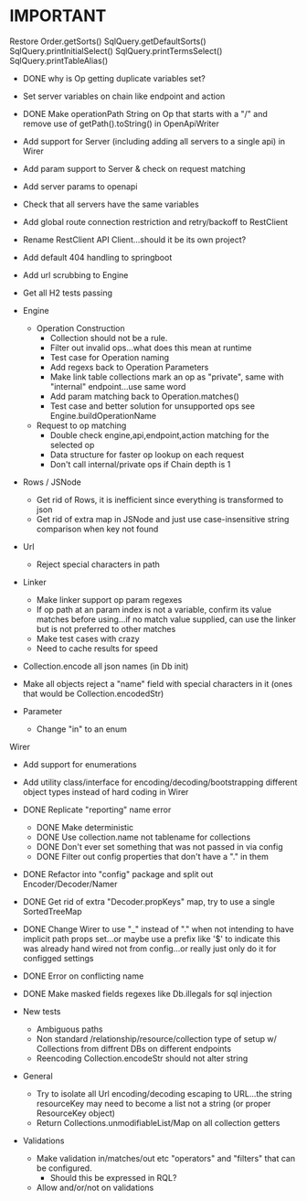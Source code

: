 
# IMPORTANT
Restore Order.getSorts()
SqlQuery.getDefaultSorts()
SqlQuery.printInitialSelect()
SqlQuery.printTermsSelect()
SqlQuery.printTableAlias()



* DONE why is Op getting duplicate variables set?
* Set server variables on chain like endpoint and action
* DONE Make operationPath String on Op that starts with a "/" and remove use of getPath().toString() in OpenApiWriter  
* Add support for Server (including adding all servers to a single api) in Wirer
* Add param support to Server & check on request matching
* Add server params to openapi
* Check that all servers have the same variables
* Add global route connection restriction and retry/backoff to RestClient
* Rename RestClient API Client...should it be its own project?  
* Add default 404 handling to springboot
* Add url scrubbing to Engine


*  Get all H2 tests passing

* Engine 
  * Operation Construction
    * Collection should not be a rule.
    * Filter out invalid ops...what does this mean at runtime
    * Test case for Operation naming
    * Add regexs back to Operation Parameters
    * Make link table collections mark an op as "private", same with "internal" endpoint...use same word
    * Add param matching back to Operation.matches()
    * Test case and better solution for unsupported ops see Engine.buildOperationName
  * Request to op matching
    * Double check engine,api,endpoint,action matching for the selected op
    * Data structure for faster op lookup on each request
    * Don't call internal/private ops if Chain depth is 1
    

* Rows / JSNode
  * Get rid of Rows, it is inefficient since everything is transformed to json
  * Get rid of extra map in JSNode and just use case-insensitive string comparison when key not found

* Url
  * Reject special characters in path

* Linker
  * Make linker support op param regexes
  * If op path at an param index is not a variable, confirm its value matches before using...if no match value supplied, can use the linker but is not preferred to other matches
  * Make test cases with crazy 
  * Need to cache results for speed    


    
* Collection.encode all json names (in Db init)
* Make all objects reject a "name" field with special characters in it (ones that would be Collection.encodedStr)


* Parameter
  * Change "in" to an enum
    

Wirer
 * Add support for enumerations
 * Add utility class/interface for encoding/decoding/bootstrapping different object types instead of hard coding in Wirer
 * DONE Replicate "reporting" name error
    * DONE Make deterministic
    * DONE Use collection.name not tablename for collections
    * DONE Don't ever set something that was not passed in via config
    * DONE Filter out config properties that don't have a "." in them      
  * DONE Refactor into "config" package and split out Encoder/Decoder/Namer
  * DONE Get rid of extra "Decoder.propKeys" map, try to use a single SortedTreeMap  
  * DONE Change Wirer to use "_" instead of "." when not intending to have implicit path props set...or maybe use a prefix like '$' to indicate this was already hand wired not from config...or really just only do it for configged settings
  * DONE Error on conflicting name
  * DONE Make masked fields regexes like Db.illegals for sql injection



* New tests
  * Ambiguous paths
  * Non standard /relationship/resource/collection type of setup w/ Collections from diffrent DBs on different endpoints
  * Reencoding Collection.encodeStr should not alter string
    

* General
  * Try to isolate all Url encoding/decoding escaping to URL...the string resourceKey may need to become a list not a string (or proper ResourceKey object)
  * Return Collections.unmodifiableList/Map on all collection getters  
    
* Validations
  * Make validation in/matches/out etc "operators" and "filters" that can be configured.
    * Should this be expressed in RQL?  
  * Allow and/or/not on validations
  